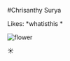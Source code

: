 #Chrisanthy Surya

Likes:
*whatisthis
*

![flower](http://www.wilsoninfo.com/flowers/flower-sun-animated.gif)

:sunny:
